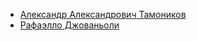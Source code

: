* [Александр Александрович Тамоников](Александр%20Александрович%20Тамоников)
* [Рафаэлло Джованьоли](Рафаэлло%20Джованьоли)
